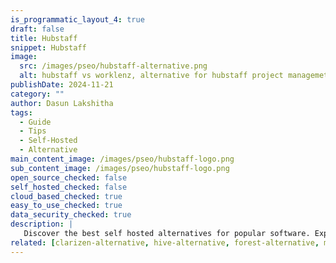 ```yaml
---
is_programmatic_layout_4: true
draft: false
title: Hubstaff
snippet: Hubstaff
image:
  src: /images/pseo/hubstaff-alternative.png
  alt: hubstaff vs worklenz, alternative for hubstaff project managemet tool, task management, resource management, productivity, self-hosted
publishDate: 2024-11-21
category: ""
author: Dasun Lakshitha
tags:
  - Guide
  - Tips
  - Self-Hosted
  - Alternative
main_content_image: /images/pseo/hubstaff-logo.png
sub_content_image: /images/pseo/hubstaff-logo.png
open_source_checked: false
self_hosted_checked: false
cloud_based_checked: true
easy_to_use_checked: true
data_security_checked: true
description: |
   Discover the best self hosted alternatives for popular software. Explore our comprehensive guides and find the perfect solution for your needs today.
related: [clarizen-alternative, hive-alternative, forest-alternative, microsoftproject-alternative]
---
```

